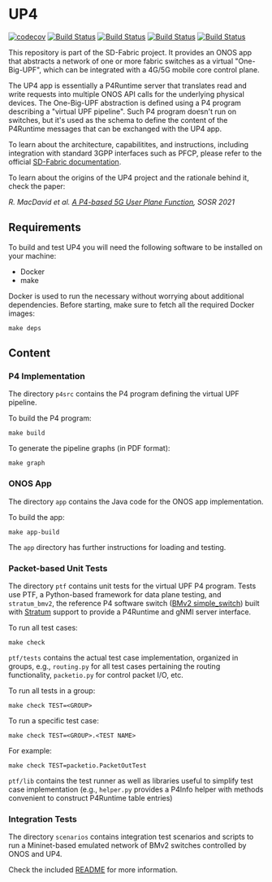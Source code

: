 <!--
SPDX-FileCopyrightText: 2020 Open Networking Foundation <info@opennetworking.org>
SPDX-License-Identifier: Apache-2.0
-->

# UP4

[![codecov](https://codecov.io/gh/omec-project/up4/branch/master/graph/badge.svg?token=ZJ1RZ6CFXK)](https://codecov.io/gh/omec-project/up4)
[![Build Status](https://jenkins.opencord.org/buildStatus/icon?job=up4-postmerge-pfcp&subject=up4-postmerge-pfcp)](https://jenkins.opencord.org/job/up4-postmerge-pfcp/)
[![Build Status](https://jenkins.opencord.org/buildStatus/icon?job=up4-postmerge-p4rt&subject=up4-postmerge-p4rt)](https://jenkins.opencord.org/job/up4-postmerge-p4rt/)
[![Build Status](https://jenkins.opencord.org/buildStatus/icon?job=up4-latest-nightly-pfcp&subject=up4-latest-nightly-pfcp)](https://jenkins.opencord.org/job/up4-latest-nightly-pfcp/)
[![Build Status](https://jenkins.opencord.org/buildStatus/icon?job=up4-latest-nightly-p4rt&subject=up4-latest-nightly-p4rt)](https://jenkins.opencord.org/job/up4-latest-nightly-p4rt/)

This repository is part of the SD-Fabric project. It provides an ONOS app that
abstracts a network of one or more fabric switches as a virtual "One-Big-UPF",
which can be integrated with a 4G/5G mobile core control plane.

The UP4 app is essentially a P4Runtime server that translates read and write
requests into multiple ONOS API calls for the underlying physical devices. The
One-Big-UPF abstraction is defined using a P4 program describing a "virtual UPF
pipeline". Such P4 program doesn't run on switches, but it's used as the schema
to define the content of the P4Runtime messages that can be exchanged with the
UP4 app.

To learn about the architecture, capabilitites, and instructions, including
integration with standard 3GPP interfaces such as PFCP, please refer to the
official [SD-Fabric documentation][sdfab-docs].

To learn about the origins of the UP4 project and the rationale behind it,
check the paper:

*R. MacDavid et al. [A P4-based 5G User Plane Function][up4-sosr21], SOSR 2021*

## Requirements

To build and test UP4 you will need the following software to be installed on
your machine:

* Docker
* make

Docker is used to run the necessary without worrying about additional
dependencies. Before starting, make sure to fetch all the required Docker
images:

    make deps

## Content

### P4 Implementation

The directory `p4src` contains the P4 program defining the virtual UPF pipeline.

To build the P4 program:

    make build

To generate the pipeline graphs (in PDF format):

    make graph

### ONOS App

The directory `app` contains the Java code for the ONOS app implementation.

To build the app:

    make app-build

The `app` directory has further instructions for loading and testing.

### Packet-based Unit Tests

The directory `ptf` contains unit tests for the virtual UPF P4 program. Tests
use PTF, a Python-based framework for data plane testing, and `stratum_bmv2`,
the reference P4 software switch ([BMv2 simple_switch][bmv2]) built with
[Stratum][stratum] support to provide a P4Runtime and gNMI server interface.

To run all test cases:

    make check

`ptf/tests` contains the actual test case implementation, organized in
groups, e.g., `routing.py` for all test cases pertaining the routing
functionality, `packetio.py` for control packet I/O, etc.

To run all tests in a group:

    make check TEST=<GROUP>

To run a specific test case:

    make check TEST=<GROUP>.<TEST NAME>

For example:

    make check TEST=packetio.PacketOutTest

`ptf/lib` contains the test runner as well as libraries useful to simplify
test case implementation (e.g., `helper.py` provides a P4Info helper with
methods convenient to construct P4Runtime table entries)

### Integration Tests

The directory `scenarios` contains integration test scenarios and scripts to run
a Mininet-based emulated network of BMv2 switches controlled by ONOS and UP4.

Check the included [README](scenarios/docs/README.md) for more information.

[sdfab-docs]: https://docs.sd-fabric.org/master/advanced/upf.html
[up4-sosr21]: https://www.cs.princeton.edu/~jrex/papers/up4-sosr21.pdf
[bmv2]: https://github.com/p4lang/behavioral-model
[stratum]: https://github.com/stratum/stratum

